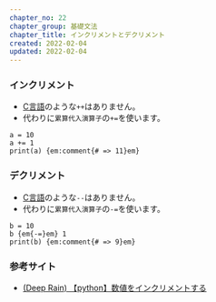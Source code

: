```yaml
---
chapter_no: 22
chapter_group: 基礎文法
chapter_title: インクリメントとデクリメント
created: 2022-02-04
updated: 2022-02-04
---
```

### インクリメント
- [C言語]({{link_to_it_c}})のような`++`はありません。
- 代わりに`累算代入演算子`の`+=`を使います。
```syntax
a = 10
a += 1
print(a) {em:comment{# => 11}em}
```

### デクリメント
- [C言語]({{link_to_it_c}})のような`--`はありません。
- 代わりに`累算代入演算子`の`-=`を使います。
```syntax
b = 10
b {em{-=}em} 1
print(b) {em:comment{# => 9}em}
```

### 参考サイト
- [(Deep Rain) 【python】数値をインクリメントする](https://www.deep-rain.com/programming/python/1772)
